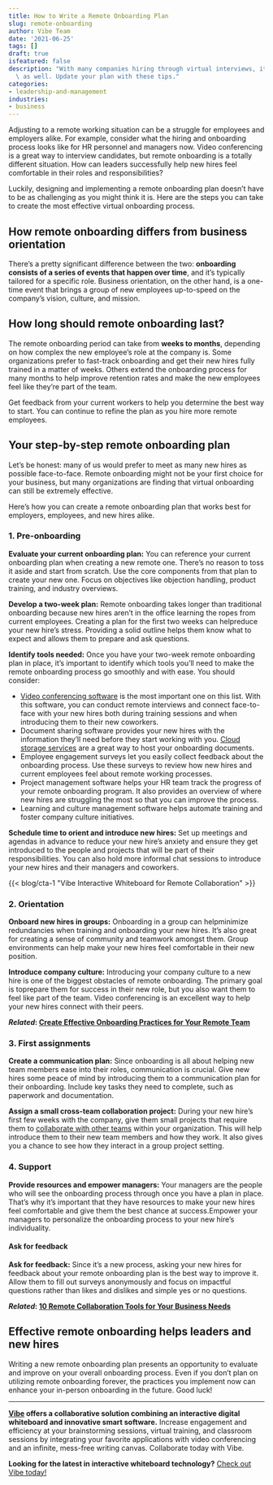 ```yaml
---
title: How to Write a Remote Onboarding Plan
slug: remote-onboarding
author: Vibe Team
date: '2021-06-25'
tags: []
draft: true
isfeatured: false
description: "With many companies hiring through virtual interviews, it\u2019s essential to have a remote onboarding process\
  \ as well. Update your plan with these tips."
categories:
- leadership-and-management
industries:
- business
---
```


Adjusting to a remote working situation can be a struggle for employees and employers alike. For example, consider what the hiring and onboarding process looks like for HR personnel and managers now. Video conferencing is a great way to interview candidates, but remote onboarding is a totally different situation. How can leaders successfully help new hires feel comfortable in their roles and responsibilities?

Luckily, designing and implementing a remote onboarding plan doesn’t have to be as challenging as you might think it is. Here are the steps you can take to create the most effective virtual onboarding process.

## How remote onboarding differs from business orientation

There’s a pretty significant difference between the two: **onboarding consists of a series of events that happen over time**, and it’s typically tailored for a specific role. Business orientation, on the other hand, is a one-time event that brings a group of new employees up-to-speed on the company’s vision, culture, and mission.

## How long should remote onboarding last?

The remote onboarding period can take from **weeks to months**, depending on how complex the new employee’s role at the company is. Some organizations prefer to fast-track onboarding and get their new hires fully trained in a matter of weeks. Others extend the onboarding process for many months to help improve retention rates and make the new employees feel like they’re part of the team.

Get feedback from your current workers to help you determine the best way to start. You can continue to refine the plan as you hire more remote employees.

## Your step-by-step remote onboarding plan

Let’s be honest: many of us would prefer to meet as many new hires as possible face-to-face. Remote onboarding might not be your first choice for your business, but many organizations are finding that virtual onboarding can still be extremely effective.

Here’s how you can create a remote onboarding plan that works best for employers, employees, and new hires alike.

### 1. Pre-onboarding

**Evaluate your current onboarding plan:** You can reference your current onboarding plan when creating a new remote one. There’s no reason to toss it aside and start from scratch. Use the core components from that plan to create your new one. Focus on objectives like objection handling, product training, and industry overviews.

**Develop a two-week plan:** Remote onboarding takes longer than traditional onboarding because new hires aren’t in the office learning the ropes from current employees. Creating a plan for the first two weeks can helpreduce your new hire’s stress. Providing a solid outline helps them know what to expect and allows them to prepare and ask questions.

**Identify tools needed:** Once you have your two-week remote onboarding plan in place, it’s important to identify which tools you’ll need to make the remote onboarding process go smoothly and with ease. You should consider:

- [Video conferencing software](https://vibe.us/blog/video-conferencing-apps-with-whiteboard/) is the most important one on this list. With this software, you can conduct remote interviews and connect face-to-face with your new hires both during training sessions and when introducing them to their new coworkers.
- Document sharing software provides your new hires with the information they’ll need before they start working with you. [Cloud storage services](https://www.pcmag.com/picks/the-best-cloud-storage-and-file-sharing-services) are a great way to host your onboarding documents.
- Employee engagement surveys let you easily collect feedback about the onboarding process. Use these surveys to review how new hires and current employees feel about remote working processes.
- Project management software helps your HR team track the progress of your remote onboarding program. It also provides an overview of where new hires are struggling the most so that you can improve the process.
- Learning and culture management software helps automate training and foster company culture initiatives.

**Schedule time to orient and introduce new hires:** Set up meetings and agendas in advance to reduce your new hire’s anxiety and ensure they get introduced to the people and projects that will be part of their responsibilities. You can also hold more informal chat sessions to introduce your new hires and their managers and coworkers.

{{< blog/cta-1 "Vibe Interactive Whiteboard for Remote Collaboration" >}}

### 2. Orientation

**Onboard new hires in groups:** Onboarding in a group can helpminimize redundancies when training and onboarding your new hires. It’s also great for creating a sense of community and teamwork amongst them. Group environments can help make your new hires feel comfortable in their new position.

**Introduce company culture:** Introducing your company culture to a new hire is one of the biggest obstacles of remote onboarding. The primary goal is toprepare them for success in their new role, but you also want them to feel like part of the team. Video conferencing is an excellent way to help your new hires connect with their peers.

***Related*: [Create Effective Onboarding Practices for Your Remote Team](https://vibe.us/blog/create-effective-onboarding-practices-for-your-remote-team/)**

### 3. First assignments

**Create a communication plan:** Since onboarding is all about helping new team members ease into their roles, communication is crucial. Give new hires some peace of mind by introducing them to a communication plan for their onboarding. Include key tasks they need to complete, such as paperwork and documentation.

**Assign a small cross-team collaboration project:** During your new hire’s first few weeks with the company, give them small projects that require them to [collaborate with other teams](https://vibe.us/blog/how-to-build-a-collaborative-workspace-and-why-you-should/) within your organization. This will help introduce them to their new team members and how they work. It also gives you a chance to see how they interact in a group project setting.

### 4. Support

**Provide resources and empower managers:** Your managers are the people who will see the onboarding process through once you have a plan in place. That’s why it’s important that they have resources to make your new hires feel comfortable and give them the best chance at success.Empower your managers to personalize the onboarding process to your new hire’s individuality.

#### Ask for feedback

**Ask for feedback:** Since it’s a new process, asking your new hires for feedback about your remote onboarding plan is the best way to improve it. Allow them to fill out surveys anonymously and focus on impactful questions rather than likes and dislikes and simple yes or no questions.

***Related*: [10 Remote Collaboration Tools for Your Business Needs](https://vibe.us/blog/remote-collaboration-tools-for-your-business-needs/)**

## Effective remote onboarding helps leaders and new hires

Writing a new remote onboarding plan presents an opportunity to evaluate and improve on your overall onboarding process. Even if you don’t plan on utilizing remote onboarding forever, the practices you implement now can enhance your in-person onboarding in the future. Good luck!



---

**[Vibe](https://vibe.us/) offers a collaborative solution combining an interactive digital whiteboard and innovative smart software.** Increase engagement and efficiency at your brainstorming sessions, virtual training, and classroom sessions by integrating your favorite applications with video conferencing and an infinite, mess-free writing canvas. Collaborate today with Vibe.

**Looking for the latest in interactive whiteboard technology?** [Check out Vibe today!](https://vibe.us/order/)
